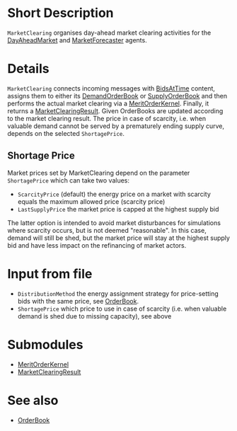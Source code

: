 # Short Description
`MarketClearing` organises day-ahead market clearing activities for the [DayAheadMarket](../Agents/DayAheadMarket) and [MarketForecaster](../Agents/MarketForecaster) agents.

# Details
`MarketClearing` connects incoming messages with [BidsAtTime](../Comms/BidsAtTime) content, assigns them to either its [DemandOrderBook](./DemandOrderBook) or [SupplyOrderBook](./SupplyOrderBook) and then performs the actual market clearing via a [MeritOrderKernel](./MeritOrderKernel).
Finally, it returns a [MarketClearingResult](./MarketClearingResult).
Given OrderBooks are updated according to the market clearing result.
The price in case of scarcity, i.e. when valuable demand cannot be served by a prematurely ending supply curve, depends on the selected `ShortagePrice`.

## Shortage Price
Market prices set by MarketClearing depend on the parameter `ShortagePrice` which can take two values:
* `ScarcityPrice` (default) the energy price on a market with scarcity equals the maximum allowed price (scarcity price)
* `LastSupplyPrice` the market price is capped at the highest supply bid

The latter option is intended to avoid market disturbances for simulations where scarcity occurs, but is not deemed "reasonable".
In this case, demand will still be shed, but the market price will stay at the highest supply bid and have less impact on the refinancing of market actors. 

# Input from file
* `DistributionMethod` the energy assignment strategy for price-setting bids with the same price, see [OrderBook](../Modules/OrderBook#distribution-methods).
* `ShortagePrice` which price to use in case of scarcity (i.e. when valuable demand is shed due to missing capacity), see above 

# Submodules
* [MeritOrderKernel](./MeritOrderKernel)
* [MarketClearingResult](./MarketClearingResult)

# See also
* [OrderBook](./OrderBook)
